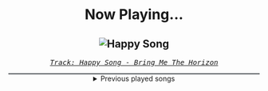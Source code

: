 <div align="center"> 
<h1>Now Playing...</h1>

![Happy Song](https://i.scdn.co/image/ab67616d00001e02413697269620e16f4466f543)
--
_<samp><a href="https://open.spotify.com/track/1yYE8EyuIV0rrvQ1bA2Fyf">Track: Happy Song - Bring Me The Horizon</a></samp>_

<div style="border: 1px #4B5054 solid"></div>
<details>
  <summary>
    Previous played songs
  </summary>
  <table>
    <thead>
      <tr>
        <th>
          Artist
        </th>
        <th>
          Song
        </th>
        <th>
          Link
        </th>
      </tr>
    </thead>
    <tbody>
      <tr><td>Bring Me The Horizon</td><td>Happy Song</td><td><a href="https://open.spotify.com/track/1yYE8EyuIV0rrvQ1bA2Fyf">https://open.spotify.com/track/1yYE8EyuIV0rrvQ1bA2Fyf</a></td></tr><tr><td>Disturbed</td><td>The Vengeful One</td><td><a href="https://open.spotify.com/track/3jjU4Pky1ja5J1onU6ei4T">https://open.spotify.com/track/3jjU4Pky1ja5J1onU6ei4T</a></td></tr><tr><td>Disturbed</td><td>Inside the Fire</td><td><a href="https://open.spotify.com/track/5cxp9kjCFyJwzv3lzeX7ku">https://open.spotify.com/track/5cxp9kjCFyJwzv3lzeX7ku</a></td></tr><tr><td>Disturbed</td><td>Indestructible</td><td><a href="https://open.spotify.com/track/42ZVk59gT4tMlrZmd8Ijxf">https://open.spotify.com/track/42ZVk59gT4tMlrZmd8Ijxf</a></td></tr><tr><td>Disturbed</td><td>Another Way to Die</td><td><a href="https://open.spotify.com/track/3EZAnO8lnPCBCcJcwAZbEB">https://open.spotify.com/track/3EZAnO8lnPCBCcJcwAZbEB</a></td></tr><tr><td>Vana</td><td>BEG!</td><td><a href="https://open.spotify.com/track/0g9GhfqFotNeAt2TuggiEh">https://open.spotify.com/track/0g9GhfqFotNeAt2TuggiEh</a></td></tr><tr><td>Vana</td><td>BEG!</td><td><a href="https://open.spotify.com/track/0g9GhfqFotNeAt2TuggiEh">https://open.spotify.com/track/0g9GhfqFotNeAt2TuggiEh</a></td></tr><tr><td>Vana</td><td>BEG!</td><td><a href="https://open.spotify.com/track/0g9GhfqFotNeAt2TuggiEh">https://open.spotify.com/track/0g9GhfqFotNeAt2TuggiEh</a></td></tr><tr><td>Vana</td><td>BEG!</td><td><a href="https://open.spotify.com/track/0g9GhfqFotNeAt2TuggiEh">https://open.spotify.com/track/0g9GhfqFotNeAt2TuggiEh</a></td></tr><tr><td>Vana</td><td>BEG!</td><td><a href="https://open.spotify.com/track/0g9GhfqFotNeAt2TuggiEh">https://open.spotify.com/track/0g9GhfqFotNeAt2TuggiEh</a></td></tr><tr><td>Vana</td><td>BEG!</td><td><a href="https://open.spotify.com/track/0g9GhfqFotNeAt2TuggiEh">https://open.spotify.com/track/0g9GhfqFotNeAt2TuggiEh</a></td></tr><tr><td>Vana</td><td>BEG!</td><td><a href="https://open.spotify.com/track/0g9GhfqFotNeAt2TuggiEh">https://open.spotify.com/track/0g9GhfqFotNeAt2TuggiEh</a></td></tr><tr><td>Vana</td><td>BEG!</td><td><a href="https://open.spotify.com/track/0g9GhfqFotNeAt2TuggiEh">https://open.spotify.com/track/0g9GhfqFotNeAt2TuggiEh</a></td></tr><tr><td>Vana</td><td>BEG!</td><td><a href="https://open.spotify.com/track/0g9GhfqFotNeAt2TuggiEh">https://open.spotify.com/track/0g9GhfqFotNeAt2TuggiEh</a></td></tr><tr><td>Vana</td><td>BEG!</td><td><a href="https://open.spotify.com/track/0g9GhfqFotNeAt2TuggiEh">https://open.spotify.com/track/0g9GhfqFotNeAt2TuggiEh</a></td></tr><tr><td>Vana</td><td>BEG!</td><td><a href="https://open.spotify.com/track/0g9GhfqFotNeAt2TuggiEh">https://open.spotify.com/track/0g9GhfqFotNeAt2TuggiEh</a></td></tr><tr><td>Vana</td><td>BEG!</td><td><a href="https://open.spotify.com/track/0g9GhfqFotNeAt2TuggiEh">https://open.spotify.com/track/0g9GhfqFotNeAt2TuggiEh</a></td></tr><tr><td>Vana</td><td>BEG!</td><td><a href="https://open.spotify.com/track/0g9GhfqFotNeAt2TuggiEh">https://open.spotify.com/track/0g9GhfqFotNeAt2TuggiEh</a></td></tr><tr><td>Vana</td><td>BEG!</td><td><a href="https://open.spotify.com/track/0g9GhfqFotNeAt2TuggiEh">https://open.spotify.com/track/0g9GhfqFotNeAt2TuggiEh</a></td></tr><tr><td>Vana</td><td>BEG!</td><td><a href="https://open.spotify.com/track/0g9GhfqFotNeAt2TuggiEh">https://open.spotify.com/track/0g9GhfqFotNeAt2TuggiEh</a></td></tr>
    </tbody>
  </table>
</details>

</div>
